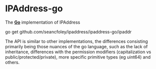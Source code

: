 # IPAddress-go

The [**Go**](https://golang.org/) implementation of IPAddress

go get github.com/seancfoley/ipaddress/ipaddress-go/ipaddr

The API is similar to other implementations, the differences consisting primarily being those nuances of the go language, such as the lack of inheritance, differences with the permission modifiers (capitalization vs public/protected/private), more specific primitive types (eg uint64) and others.




